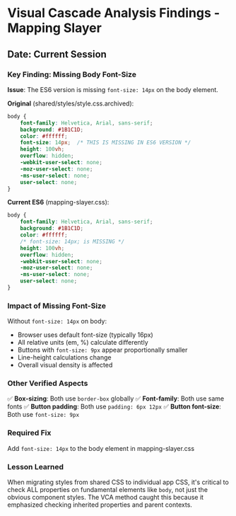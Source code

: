 # Visual Cascade Analysis Findings - Mapping Slayer

## Date: Current Session

### Key Finding: Missing Body Font-Size

**Issue**: The ES6 version is missing `font-size: 14px` on the body element.

**Original** (shared/styles/style.css.archived):
```css
body {
    font-family: Helvetica, Arial, sans-serif;
    background: #1B1C1D;
    color: #ffffff;
    font-size: 14px;  /* THIS IS MISSING IN ES6 VERSION */
    height: 100vh;
    overflow: hidden;
    -webkit-user-select: none;
    -moz-user-select: none;
    -ms-user-select: none;
    user-select: none;
}
```

**Current ES6** (mapping-slayer.css):
```css
body {
    font-family: Helvetica, Arial, sans-serif;
    background: #1B1C1D;
    color: #ffffff;
    /* font-size: 14px; is MISSING */
    height: 100vh;
    overflow: hidden;
    -webkit-user-select: none;
    -moz-user-select: none;
    -ms-user-select: none;
    user-select: none;
}
```

### Impact of Missing Font-Size

Without `font-size: 14px` on body:
- Browser uses default font-size (typically 16px)
- All relative units (em, %) calculate differently
- Buttons with `font-size: 9px` appear proportionally smaller
- Line-height calculations change
- Overall visual density is affected

### Other Verified Aspects

✅ **Box-sizing**: Both use `border-box` globally
✅ **Font-family**: Both use same fonts
✅ **Button padding**: Both use `padding: 6px 12px`
✅ **Button font-size**: Both use `font-size: 9px`

### Required Fix

Add `font-size: 14px` to the body element in mapping-slayer.css

### Lesson Learned

When migrating styles from shared CSS to individual app CSS, it's critical to check ALL properties on fundamental elements like `body`, not just the obvious component styles. The VCA method caught this because it emphasized checking inherited properties and parent contexts.